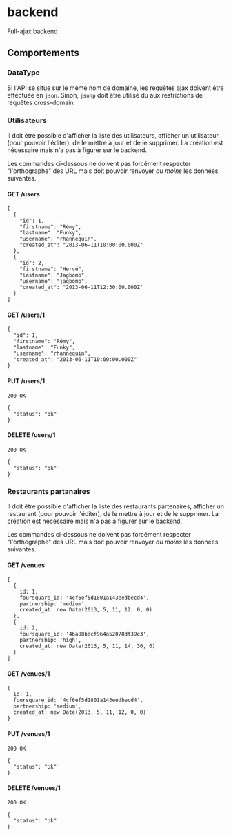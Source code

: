 backend
=======

Full-ajax backend

## Comportements

### DataType

Si l'API se situe sur le même nom de domaine, les requêtes ajax doivent être effectuée en `json`. Sinon, `jsonp` doit être utilisé du aux restrictions de requêtes cross-domain.

### Utilisateurs

Il doit être possible d'afficher la liste des utilisateurs, afficher un utilisateur (pour pouvoir l'éditer), de le mettre à jour et de le supprimer. La création est nécessaire mais n'a pas à figurer sur le backend.

Les commandes ci-dessous ne doivent pas forcément respecter "l'orthographe" des URL mais doit pouvoir renvoyer *au moins* les données suivantes.

#### GET /users

    [
      {
        "id": 1,
        "firstname": "Rémy",
        "lastname": "Funky",
        "username": "rhannequin",
        "created_at": "2013-06-11T10:00:00.000Z"
      },
      {
        "id": 2,
        "firstname": "Hervé",
        "lastname": "Jagbomb",
        "username": "jagbomb",
        "created_at": "2013-06-11T12:30:00.000Z"
      }
    ]

#### GET /users/1

    {
      "id": 1,
      "firstname": "Rémy",
      "lastname": "Funky",
      "username": "rhannequin",
      "created_at": "2013-06-11T10:00:00.000Z"
    }

#### PUT /users/1

    200 OK

    {
      "status": "ok"
    }

#### DELETE /users/1

    200 OK

    {
      "status": "ok"
    }

### Restaurants partanaires

Il doit être possible d'afficher la liste des restaurants partenaires, afficher un restaurant (pour pouvoir l'éditer), de le mettre à jour et de le supprimer. La création est nécessaire mais n'a pas à figurer sur le backend.

Les commandes ci-dessous ne doivent pas forcément respecter "l'orthographe" des URL mais doit pouvoir renvoyer *au moins* les données suivantes.

#### GET /venues

    [
      {
        id: 1,
        foursquare_id: '4cf6ef5d1801a143eedbecd4',
        partnership: 'medium',
        created_at: new Date(2013, 5, 11, 12, 0, 0)
      },
      {
        id: 2,
        foursquare_id: '4ba88bdcf964a52078df39e3',
        partnership: 'high',
        created_at: new Date(2013, 5, 11, 14, 30, 0)
      }
    ]

#### GET /venues/1

    {
      id: 1,
      foursquare_id: '4cf6ef5d1801a143eedbecd4',
      partnership: 'medium',
      created_at: new Date(2013, 5, 11, 12, 0, 0)
    }

#### PUT /venues/1

    200 OK

    {
      "status": "ok"
    }

#### DELETE /venues/1

    200 OK

    {
      "status": "ok"
    }
